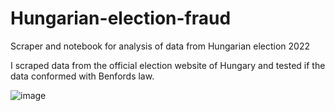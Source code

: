 # Hungarian-election-fraud
Scraper and notebook for analysis of data from Hungarian election 2022

I scraped data from the official election website of Hungary and tested if the data conformed with Benfords law.


![image](https://user-images.githubusercontent.com/36481404/168818126-18db6d76-dbea-4071-ad52-8d60bfc42884.png)

